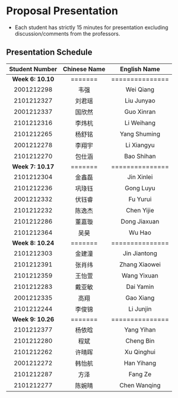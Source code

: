 # Proposal Presentation 
* Each student has strictly 15 minutes for presentation excluding discussion/comments from the professors.

## Presentation Schedule
Student Number | Chinese Name | English Name
:---:|:---:|:---:
**Week 6: 10.10** | ======= | ===============
2001212298 | 韦强 | Wei Qiang
2101212327 | 刘君瑶 | Liu Junyao
2001212337 | 国欣然 | Guo Xinran
2101212316 | 李炜杭 | Li Weihang
2101212265 | 杨舒铭 | Yang Shuming
2001212278 | 李翔宇 | Li Xiangyu
2101212270 | 包仕涵 | Bao Shihan
**Week 7: 10.17** | ======= | ===============
2101212304 | 金鑫磊 | Jin Xinlei
2101212236 | 巩琭钰 | Gong Luyu
2001212332 | 伏钰睿 | Fu Yurui
2101212232 | 陈逸杰 | Chen Yijie
2101212286 | 董嘉璇 | Dong Jiaxuan
2101212364 | 吴昊 | Wu Hao
**Week 8: 10.24** | ======= | ===============
2101212303 | 金建潼 | Jin Jiantong
2101212391 | 张肖纬 | Zhang Xiaowei
2101212359 | 王怡萱 | Wang Yixuan
2101212283 | 戴亚敏 | Dai Yamin
2001212335 | 高翔 | Gao Xiang
2101212244 | 李俊锦 | Li Junjin
**Week 9: 10.26** | ======= | ===============
2101212377 | 杨依晗 | Yang Yihan
2101212280 | 程斌 | Cheng Bin
2101212262 | 许晴晖 | Xu Qinghui
2001212272 | 韩怡航 | Han Yihang
2101212287 | 方泽 | Fang Ze
2101212277 | 陈婉晴 | Chen Wanqing
